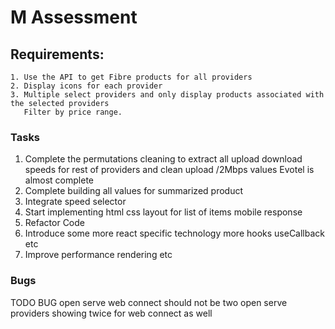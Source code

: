 # M Assessment 

## Requirements:

    1. Use the API to get Fibre products for all providers
    2. Display icons for each provider
    3. Multiple select providers and only display products associated with the selected providers
       Filter by price range.


### Tasks

1. Complete the permutations cleaning to extract all upload download speeds for rest of providers and clean 
   upload /2Mbps values Evotel is almost complete
2. Complete building all values for summarized product
3. Integrate speed selector
4. Start implementing html css layout for list of items mobile response
5. Refactor Code
6. Introduce some more react specific technology more hooks useCallback etc
7. Improve performance rendering etc


### Bugs
 TODO BUG open serve web connect should not be two open serve providers showing twice for web connect as well
